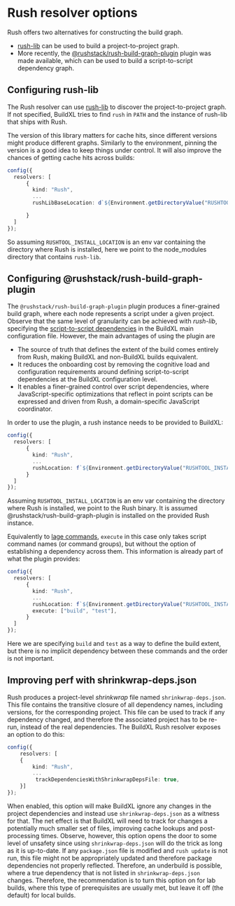 # Rush resolver options

Rush offers two alternatives for constructing the build graph. 
* [rush-lib](https://rushstack.io/pages/api/) can be used to build a project-to-project graph.
* More recently, the [@rushstack/rush-build-graph-plugin](https://github.com/microsoft/rushstack/pull/4626) plugin was made available, which can be used to build a script-to-script dependency graph.

## Configuring rush-lib
The Rush resolver can use [rush-lib](https://rushstack.io/pages/api/) to discover the project-to-project graph. If not specified, BuildXL tries to find `rush` in `PATH` and the instance of rush-lib that ships with Rush.

The version of this library matters for cache hits, since different versions might produce different graphs. Similarly to the environment, pinning the version is a good idea to keep things under control. It will also improve the chances of getting cache hits across builds:

```typescript
config({
  resolvers: [
      {
        kind: "Rush",
        ...
        rushLibBaseLocation: d`${Environment.getDirectoryValue("RUSHTOOL_INSTALL_LOCATION")}/node_modules/@microsoft/rush/node_modules`,

      }
  ]
});
```

So assuming `RUSHTOOL_INSTALL_LOCATION` is an env var containing the directory where Rush is installed, here we point to the node_modules directory that contains `rush-lib`.

## Configuring @rushstack/rush-build-graph-plugin
The `@rushstack/rush-build-graph-plugin` plugin produces a finer-grained build graph, where each node represents a script under a given project. Observe that the same level of granularity can be achieved with *rush-lib*, specifying the [script-to-script dependencies](js-commands.md) in the BuildXL main configuration file. However, the main advantages of using the plugin are 
* The source of truth that defines the extent of the build comes entirely from Rush, making BuildXL and non-BuildXL builds equivalent. 
* It reduces the onboarding cost by removing the cognitive load and configuration requirements around defining script-to-script dependencies at the BuildXL configuration level.
* It enables a finer-grained control over script dependencies, where JavaScript-specific optimizations that reflect in point scripts can be expressed and driven from Rush, a domain-specific JavaScript coordinator.

In order to use the plugin, a rush instance needs to be provided to BuildXL:

```typescript
config({
  resolvers: [
      {
        kind: "Rush",
        ...
        rushLocation: f`${Environment.getDirectoryValue("RUSHTOOL_INSTALL_LOCATION")}/bin/rush`,
      }
  ]
});
```

Assuming `RUSHTOOL_INSTALL_LOCATION` is an env var containing the directory where Rush is installed, we point to the Rush binary. It is assumed @rushstack/rush-build-graph-plugin is installed on the provided Rush instance.

Equivalently to [lage commands](js-lage-options.md#specifying-what-to-execute), `execute` in this case only takes script command names (or command groups), but without the option of establishing a dependency across them. This information is already part of what the plugin provides:

```typescript
config({
  resolvers: [
      {
        kind: "Rush",
        ...
        rushLocation: f`${Environment.getDirectoryValue("RUSHTOOL_INSTALL_LOCATION")}/bin/rush`,
        execute: ["build", "test"],
      }
  ]
});
```

Here we are specifying `build` and `test` as a way to define the build extent, but there is no implicit dependency between these commands and the order is not important.

## Improving perf with shrinkwrap-deps.json
Rush produces a project-level *shrinkwrap* file named `shrinkwrap-deps.json`. This file contains the transitive closure of all dependency names, including versions, for the corresponding project. This file can be used to track if any dependency changed, and therefore the associated project has to be re-run, instead of the real dependencies. The BuildXL Rush resolver exposes an option to do this:

```typescript
config({
    resolvers: [
    {
        kind: "Rush",
        ...
         trackDependenciesWithShrinkwrapDepsFile: true,
    }]
});
```
When enabled, this option will make BuildXL ignore any changes in the project dependencies and instead use `shrinkwrap-deps.json` as a witness for that. The net effect is that BuildXL will need to track for changes a potentially much smaller set of files, improving cache lookups and post-processing times. Observe, however, this option opens the door to some level of unsafety since using `shrinkwrap-deps.json` will do the trick as long as it is up-to-date. If any `package.json` file is modified and `rush update` is not run, this file might not be appropriately updated and therefore package dependencies not properly reflected. Therefore, an underbuild is possible, where a true dependency that is not listed in `shrinkwrap-deps.json` changes. Therefore, the recommendation is to turn this option on for lab builds, where this type of prerequisites are usually met, but leave it off (the default) for local builds.